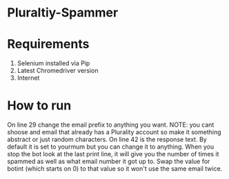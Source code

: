 # Pluraltiy-Spammer

# Requirements

1. Selenium installed via Pip
2. Latest Chromedriver version
3. Internet

# How to run

On line 29 change the email prefix to anything you want. NOTE: you cant shoose and email that already has a Plurality account so make it something abstract or just random characters.
On line 42 is the response text. By default it is set to yourmum but you can change it to anything.
When you stop the bot look at the last print line, it will give you the number of times it spammed as well as what email number it got up to. Swap the value for botint (which starts on 0) to that value so it won't use the same email twice.
